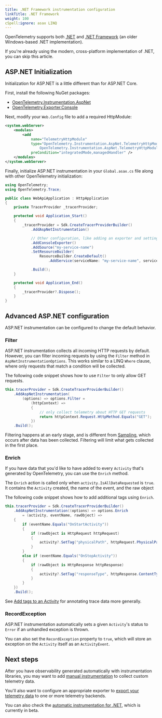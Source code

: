 ```yaml
---
title: .NET Framework instrumentation configuration
linkTitle: .NET Framework
weight: 100
cSpell:ignore: asax LINQ
---
```


OpenTelemetry supports both
[.NET](https://dotnet.microsoft.com/en-us/learn/dotnet/what-is-dotnet) and
[.NET Framework](https://dotnet.microsoft.com/en-us/learn/dotnet/what-is-dotnet-framework)
(an older Windows-based .NET implementation).

If you're already using the modern, cross-platform implementation of .NET, you
can skip this article.

## ASP.NET Initialization

Initialization for ASP.NET is a little different than for ASP.NET Core.

First, install the following NuGet packages:

- [OpenTelemetry.Instrumentation.AspNet](https://www.nuget.org/packages/OpenTelemetry.Instrumentation.AspNet)
- [OpenTelemetry.Exporter.Console](https://www.nuget.org/packages/OpenTelemetry.Exporter.Console)

Next, modify your `Web.Config` file to add a required HttpModule:

```xml
<system.webServer>
    <modules>
        <add
            name="TelemetryHttpModule"
            type="OpenTelemetry.Instrumentation.AspNet.TelemetryHttpModule,
                OpenTelemetry.Instrumentation.AspNet.TelemetryHttpModule"
            preCondition="integratedMode,managedHandler" />
    </modules>
</system.webServer>
```

Finally, initialize ASP.NET instrumentation in your `Global.asax.cs` file along
with other OpenTelemetry initialization:

```csharp
using OpenTelemetry;
using OpenTelemetry.Trace;

public class WebApiApplication : HttpApplication
{
    private TracerProvider _tracerProvider;

    protected void Application_Start()
    {
        _tracerProvider = Sdk.CreateTracerProviderBuilder()
            .AddAspNetInstrumentation()

            // Other configuration, like adding an exporter and setting resources
            .AddConsoleExporter()
            .AddSource("my-service-name")
            .SetResourceBuilder(
                ResourceBuilder.CreateDefault()
                    .AddService(serviceName: "my-service-name", serviceVersion: "1.0.0"))

            .Build();
    }

    protected void Application_End()
    {
        _tracerProvider?.Dispose();
    }
}
```

## Advanced ASP.NET configuration

ASP.NET instrumentation can be configured to change the default behavior.

### Filter

ASP.NET instrumentation collects all incoming HTTP requests by default. However,
you can filter incoming requests by using the `Filter` method in
`AspNetInstrumentationOptions`. This works similar to a LINQ `Where` clause,
where only requests that match a condition will be collected.

The following code snippet shows how to use `Filter` to only allow GET requests.

```csharp
this.tracerProvider = Sdk.CreateTracerProviderBuilder()
    .AddAspNetInstrumentation(
        (options) => options.Filter =
            (httpContext) =>
            {
                // only collect telemetry about HTTP GET requests
                return httpContext.Request.HttpMethod.Equals("GET");
            })
    .Build();
```

Filtering happens at an early stage, and is different from
[Sampling](/docs/specs/otel/trace/sdk/#sampling), which occurs after data has
been collected. Filtering will limit what gets collected in the first place.

### Enrich

If you have data that you'd like to have added to every `Activity` that's
generated by OpenTelemetry, you can use the `Enrich` method.

The `Enrich` action is called only when `activity.IsAllDataRequested` is `true`.
It contains the `Activity` created, the name of the event, and the raw object

The following code snippet shows how to add additional tags using `Enrich`.

```csharp
this.tracerProvider = Sdk.CreateTracerProviderBuilder()
    .AddAspNetInstrumentation((options) => options.Enrich
        = (activity, eventName, rawObject) =>
    {
        if (eventName.Equals("OnStartActivity"))
        {
            if (rawObject is HttpRequest httpRequest)
            {
                activity?.SetTag("physicalPath", httpRequest.PhysicalPath);
            }
        }
        else if (eventName.Equals("OnStopActivity"))
        {
            if (rawObject is HttpResponse httpResponse)
            {
                activity?.SetTag("responseType", httpResponse.ContentType);
            }
        }
    })
    .Build();
```

See [Add tags to an Activity](../instrumentation/#activity-tags) for annotating
trace data more generally.

### RecordException

ASP.NET instrumentation automatically sets a given `Activity`'s status to
`Error` if an unhandled exception is thrown.

You can also set the `RecordException` property to `true`, which will store an
exception on the `Activity` itself as an `ActivityEvent`.

## Next steps

After you have observability generated automatically with instrumentation
libraries, you may want to add
[manual instrumentation](/docs/languages/dotnet/instrumentation) to collect custom
telemetry data.

You'll also want to configure an appropriate exporter to
[export your telemetry data](/docs/languages/dotnet/exporters) to one or more
telemetry backends.

You can also check the
[automatic instrumentation for .NET](/docs/zero-code/dotnet), which is currently in
beta.
